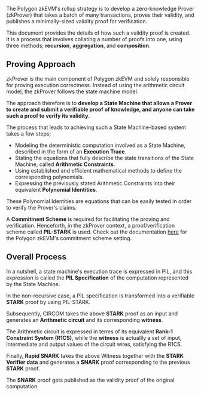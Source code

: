 The Polygon zkEVM's rollup strategy is to develop a zero-knowledge Prover (zkProver) that takes a batch of many transactions, proves their validity, and publishes a minimally-sized validity proof for verification.

This document provides the details of how such a validity proof is created. It is a process that involves collating a number of proofs into one, using three methods; **recursion**, **aggregation**, and **composition**.

## Proving Approach

zkProver is the main component of Polygon zkEVM and solely responsible for proving execution correctness. Instead of using the arithmetic circuit model, the zkProver follows the state machine model.

The approach therefore is to **develop a State Machine that allows a Prover to create and submit a verifiable proof of knowledge, and anyone can take such a proof to verify its validity**.

The process that leads to achieving such a State Machine-based system takes a few steps;

- Modeling the deterministic computation involved as a State Machine, described in the form of an **Execution Trace**.
- Stating the equations that fully describe the state transitions of the State Machine, called **Arithmetic Constraints**.
- Using established and efficient mathematical methods to define the corresponding polynomials.
- Expressing the previously stated Arithmetic Constraints into their equivalent **Polynomial Identities**.

These Polynomial Identities are equations that can be easily tested in order to verify the Prover's claims.

A **Commitment Scheme** is required for facilitating the proving and verification. Henceforth, in the zkProver context, a proof/verification scheme called **PIL-STARK** is used. Check out the documentation [here](../../concepts/commitment-scheme.md) for the Polygon zkEVM's commitment scheme setting.

## Overall Process

In a nutshell, a state machine's execution trace is expressed in PIL, and this expression is called the **PIL Specification** of the computation represented by the State Machine.

In the non-recursive case, a PIL specification is transformed into a verifiable **STARK** proof by using PIL-STARK.

Subsequently, CIRCOM takes the above **STARK** proof as an input and generates an **Arithmetic circuit** and its corresponding **witness**.

The Arithmetic circuit is expressed in terms of its equivalent **Rank-1 Constraint System (R1CS)**, while the **witness** is actuallly a set of input, intermediate and output values of the circuit wires, satisfying the R1CS.

Finally, **Rapid SNARK** takes the above Witness together with the **STARK Verifier data** and generates a **SNARK** proof corresponding to the previous **STARK** proof.

The **SNARK** proof gets published as the validity proof of the original computation.
